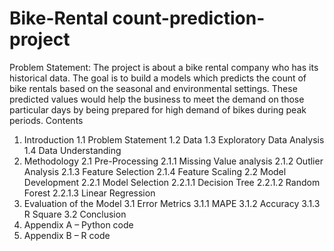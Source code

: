 # Bike-Rental count-prediction-project
Problem Statement: The project is about a bike rental company who has its historical data. The goal is to build a models which predicts the count of bike rentals based on the seasonal and environmental settings. 
These predicted values would help the business to meet the demand on those particular days by being prepared for high demand of bikes during peak periods.
Contents
1. Introduction
1.1 Problem Statement
1.2 Data
1.3 Exploratory Data Analysis
1.4 Data Understanding
2. Methodology
2.1 Pre-Processing
2.1.1 Missing Value analysis
2.1.2 Outlier Analysis
2.1.3 Feature Selection
2.1.4 Feature Scaling 
2.2 Model Development
2.2.1 Model Selection
2.2.1.1 Decision Tree
2.2.1.2 Random Forest
2.2.1.3 Linear Regression
3. Evaluation of the Model
3.1 Error Metrics
3.1.1 MAPE
3.1.2 Accuracy
3.1.3 R Square
3.2 Conclusion
4. Appendix A – Python code
5. Appendix B – R code
